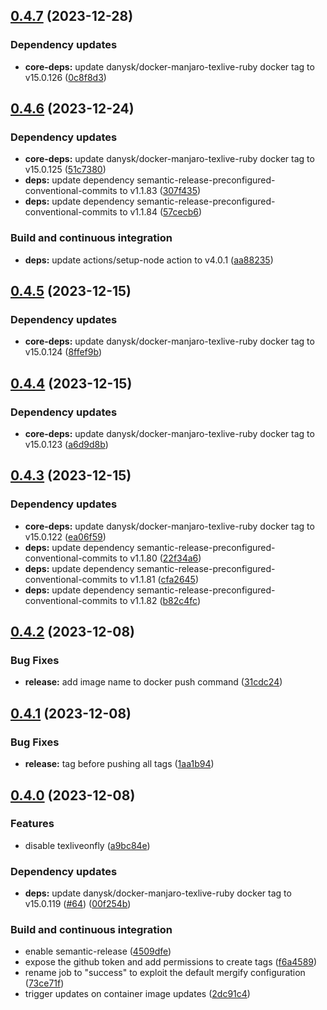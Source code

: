 ## [0.4.7](https://github.com/DanySK/compile-latex-action/compare/0.4.6...0.4.7) (2023-12-28)


### Dependency updates

* **core-deps:** update danysk/docker-manjaro-texlive-ruby docker tag to v15.0.126 ([0c8f8d3](https://github.com/DanySK/compile-latex-action/commit/0c8f8d39208332923af359b2f3d3942ec8025c60))

## [0.4.6](https://github.com/DanySK/compile-latex-action/compare/0.4.5...0.4.6) (2023-12-24)


### Dependency updates

* **core-deps:** update danysk/docker-manjaro-texlive-ruby docker tag to v15.0.125 ([51c7380](https://github.com/DanySK/compile-latex-action/commit/51c73802b0f399db8feb567f9d001e35648c08fe))
* **deps:** update dependency semantic-release-preconfigured-conventional-commits to v1.1.83 ([307f435](https://github.com/DanySK/compile-latex-action/commit/307f435189bcfa84eeff3d03b86113c828ed3ad3))
* **deps:** update dependency semantic-release-preconfigured-conventional-commits to v1.1.84 ([57cecb6](https://github.com/DanySK/compile-latex-action/commit/57cecb600acf5442594e59a84dd9c59105930bc6))


### Build and continuous integration

* **deps:** update actions/setup-node action to v4.0.1 ([aa88235](https://github.com/DanySK/compile-latex-action/commit/aa88235976a01d2da50ad2ea37b570fc68238412))

## [0.4.5](https://github.com/DanySK/compile-latex-action/compare/0.4.4...0.4.5) (2023-12-15)


### Dependency updates

* **core-deps:** update danysk/docker-manjaro-texlive-ruby docker tag to v15.0.124 ([8ffef9b](https://github.com/DanySK/compile-latex-action/commit/8ffef9b536b3fe222b828a86f5f66b79dac86325))

## [0.4.4](https://github.com/DanySK/compile-latex-action/compare/0.4.3...0.4.4) (2023-12-15)


### Dependency updates

* **core-deps:** update danysk/docker-manjaro-texlive-ruby docker tag to v15.0.123 ([a6d9d8b](https://github.com/DanySK/compile-latex-action/commit/a6d9d8b9ddaba3ae5ce557824b21eda6119fc207))

## [0.4.3](https://github.com/DanySK/compile-latex-action/compare/0.4.2...0.4.3) (2023-12-15)


### Dependency updates

* **core-deps:** update danysk/docker-manjaro-texlive-ruby docker tag to v15.0.122 ([ea06f59](https://github.com/DanySK/compile-latex-action/commit/ea06f59efe3683e1d9767617abc10ae61a598e0e))
* **deps:** update dependency semantic-release-preconfigured-conventional-commits to v1.1.80 ([22f34a6](https://github.com/DanySK/compile-latex-action/commit/22f34a6c89e870842c28769f7b8e554620a644a8))
* **deps:** update dependency semantic-release-preconfigured-conventional-commits to v1.1.81 ([cfa2645](https://github.com/DanySK/compile-latex-action/commit/cfa26452866bb54199d2136e0b36930d5a7ca9e9))
* **deps:** update dependency semantic-release-preconfigured-conventional-commits to v1.1.82 ([b82c4fc](https://github.com/DanySK/compile-latex-action/commit/b82c4fc42e3f89dd331dc2a6b84ce47a3366bfd8))

## [0.4.2](https://github.com/DanySK/compile-latex-action/compare/0.4.1...0.4.2) (2023-12-08)


### Bug Fixes

* **release:** add image name to docker push command ([31cdc24](https://github.com/DanySK/compile-latex-action/commit/31cdc24ef23e74788d7cdd3342795b34c82dcbd1))

## [0.4.1](https://github.com/DanySK/compile-latex-action/compare/0.4.0...0.4.1) (2023-12-08)


### Bug Fixes

* **release:** tag before pushing all tags ([1aa1b94](https://github.com/DanySK/compile-latex-action/commit/1aa1b94dd7a1e12c6beee18ca70403bdfb6cd3a8))

## [0.4.0](https://github.com/DanySK/compile-latex-action/compare/0.3.124...0.4.0) (2023-12-08)


### Features

* disable texliveonfly ([a9bc84e](https://github.com/DanySK/compile-latex-action/commit/a9bc84e4c1beef8284e43bbcc61df40c6ef2e532))


### Dependency updates

* **deps:** update danysk/docker-manjaro-texlive-ruby docker tag to v15.0.119 ([#64](https://github.com/DanySK/compile-latex-action/issues/64)) ([00f254b](https://github.com/DanySK/compile-latex-action/commit/00f254b1e5511f733c2602e4119f965f1c8ff842))


### Build and continuous integration

* enable semantic-release ([4509dfe](https://github.com/DanySK/compile-latex-action/commit/4509dfe6697720fe0c846889ed455aa4d60c916f))
* expose the github token and add permissions to create tags ([f6a4589](https://github.com/DanySK/compile-latex-action/commit/f6a458912758da242ed190eaa75297a33241674e))
* rename job to "success" to exploit the default mergify configuration ([73ce71f](https://github.com/DanySK/compile-latex-action/commit/73ce71fd725acdbf1380528b5bccd24b4f6fb88f))
* trigger updates on container image updates ([2dc91c4](https://github.com/DanySK/compile-latex-action/commit/2dc91c43d16764eb265f1e7fdab1fa820ce4194c))
